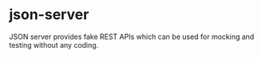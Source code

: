 # json-server
JSON server provides fake REST APIs which can be used for mocking and testing without any coding.
